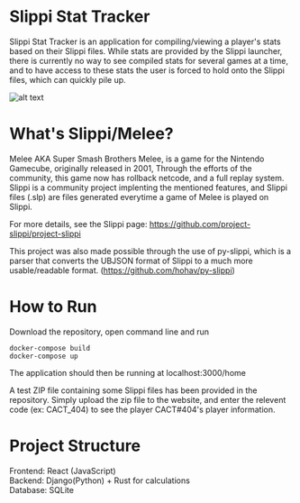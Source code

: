 # Slippi Stat Tracker
Slippi Stat Tracker is an application for compiling/viewing a player's stats based on their Slippi files. While stats are provided by the Slippi launcher, there is currently no way to see compiled stats for several games at a time, and to have access to these stats the user is forced to hold onto the Slippi files, which can quickly pile up. 

![alt text](https://i.imgur.com/nfXyyzf.png "it can get out of hand")

# What's Slippi/Melee? 
Melee AKA Super Smash Brothers Melee, is a game for the Nintendo Gamecube, originally released in 2001, Through the efforts of the community, this game now has rollback netcode, and a full replay system. Slippi is a community project implenting the mentioned features, and Slippi files (.slp) are files generated everytime a game of Melee is played on Slippi. 

For more details, see the Slippi page: https://github.com/project-slippi/project-slippi

This project was also made possible through the use of py-slippi, which is a parser that converts the UBJSON format of Slippi to a much more usable/readable format. (https://github.com/hohav/py-slippi)

# How to Run 

Download the repository, open command line and run 

```
docker-compose build
docker-compose up
```
The application should then be running at localhost:3000/home

A test ZIP file containing some Slippi files has been provided in the repository. Simply upload the zip file to the website, and enter the relevent code (ex: CACT_404) to see the player CACT#404's player information. 

# Project Structure 
Frontend: React (JavaScript)\
Backend: Django(Python) + Rust for calculations \
Database: SQLite


